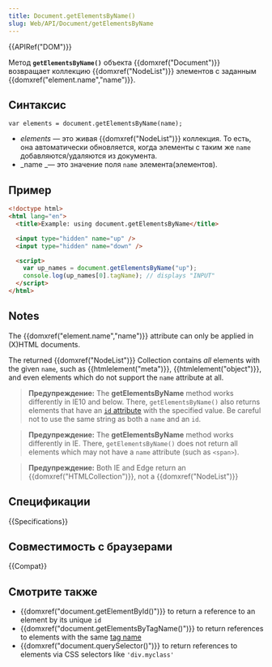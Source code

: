 ```yaml
---
title: Document.getElementsByName()
slug: Web/API/Document/getElementsByName
---
```


{{APIRef("DOM")}}

Метод **`getElementsByName()`** объекта {{domxref("Document")}} возвращает коллекцию {{domxref("NodeList")}} элементов с заданным {{domxref("element.name","name")}}.

## Синтаксис

```
var elements = document.getElementsByName(name);
```

- _elements_ — это живая {{domxref("NodeList")}} коллекция. То есть, она автоматически обновляется, когда элементы с таким же `name` добавляются/удаляются из документа.
- _name _— это значение поля `name` элемента(элементов).

## Пример

```html
<!doctype html>
<html lang="en">
  <title>Example: using document.getElementsByName</title>

  <input type="hidden" name="up" />
  <input type="hidden" name="down" />

  <script>
    var up_names = document.getElementsByName("up");
    console.log(up_names[0].tagName); // displays "INPUT"
  </script>
</html>
```

## Notes

The {{domxref("element.name","name")}} attribute can only be applied in (X)HTML documents.

The returned {{domxref("NodeList")}} Collection contains _all_ elements with the given `name`, such as {{htmlelement("meta")}}, {{htmlelement("object")}}, and even elements which do not support the `name` attribute at all.

> **Предупреждение:** The **getElementsByName** method works differently in IE10 and below. There, `getElementsByName()` also returns elements that have an [`id` attribute](/ru/docs/Web/HTML/Global_attributes/id) with the specified value. Be careful not to use the same string as both a `name` and an `id`.

> **Предупреждение:** The **getElementsByName** method works differently in IE. There, `getElementsByName()` does not return all elements which may not have a `name` attribute (such as `<span>`).

> **Предупреждение:** Both IE and Edge return an {{domxref("HTMLCollection")}}, not a {{domxref("NodeList")}}

## Спецификации

{{Specifications}}

## Совместимость с браузерами

{{Compat}}

## Смотрите также

- {{domxref("document.getElementById()")}} to return a reference to an element by its unique `id`
- {{domxref("document.getElementsByTagName()")}} to return references to elements with the same [tag name](/ru/docs/Web/API/Element/tagName)
- {{domxref("document.querySelector()")}} to return references to elements via CSS selectors like `'div.myclass'`
